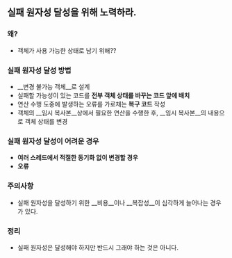 ## 실패 원자성 달성을 위해 노력하라.

### 왜?

- 객체가 사용 가능한 상태로 남기 위해??

### 실패 원자성 달성 방법

- __변경 불가능 객체__로 설계
- 실패할 가능성이 있는 코드를 __전부 객체 상태를 바꾸는 코드 앞에 배치__
- 연산 수행 도중에 발생하는 오류를 가로채는 __복구 코드__ 작성
- 객체의 __임시 복사본__상에서 필요한 연산을 수행한 후, __임시 복사본__의 내용으로 객체 상태를 변경

### 실패 원자성 달성이 어려운 경우

- __여러 스레드에서 적절한 동기화 없이 변경할 경우__
- __오류__

### 주의사항

- 실패 원자성을 달성하기 위한 __비용__이나 __복잡성__이 심각하게 늘어나는 경우가 있다.

### 정리

- 실패 원자성은 달성해야 하지만 반드시 그래야 하는 것은 아니다.